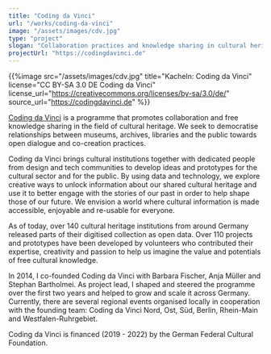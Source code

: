 ```yaml
---
title: "Coding da Vinci"
url: "/works/coding-da-vinci"
image: "/assets/images/cdv.jpg"
type: "project"
slogan: "Collaboration practices and knowledge sharing in cultural heritage"
projectUrl: "https://codingdavinci.de"
---
```


{{%image src="/assets/images/cdv.jpg" title="Kacheln: Coding da Vinci" license="CC BY-SA 3.0 DE Coding da Vinci" license_url="https://creativecommons.org/licenses/by-sa/3.0/de/" source_url="https://codingdavinci.de" %}}

[Coding da Vinci](https://codingdavinci.de) is a programme that promotes collaboration and free knowledge sharing in the field of cultural heritage. We seek to democratise relationships between museums, archives, libraries and the public towards open dialogue and co-creation practices.

Coding da Vinci brings cultural institutions together with dedicated people from design and tech communities to develop ideas and prototypes for the cultural sector and for the public. By using data and technology, we explore creative ways to unlock information about our shared cultural heritage and use it to better engage with the stories of our past in order to help shape those of our future. We envision a world where cultural information is made accessible, enjoyable and re-usable for everyone.

As of today, over 140 cultural heritage institutions from around Germany released parts of their digitised collection as open data. Over 110 projects and prototypes have been developed by volunteers who contributed their expertise, creativity and passion to help us imagine the value and potentials of free cultural knowledge. 

In 2014, I co-founded Coding da Vinci with Barbara Fischer, Anja Müller and Stephan Bartholmei. As project lead, I shaped and steered the programme over the first two years and helped to grow and scale it across Germany. Currently, there are several regional events organised locally in cooperation with the founding team: Coding da Vinci Nord, Ost, Süd, Berlin, Rhein-Main and Westfalen-Ruhrgebiet. 

Coding da Vinci is financed (2019 - 2022) by the German Federal Cultural Foundation.

